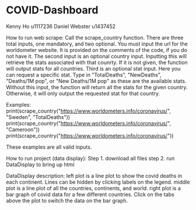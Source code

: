 # COVID-Dashboard
Kenny Ho u1117236
Daniel Webster u1437452

How to run web scrape:
Call the scrape_country function. There are three total inputs, one mandatory, and two optional. 
You must input the url for the worldometer website. It is provided on the comments of the code, if you do not have it.
The second input is an optional country input. Inputting this will retrieve the stats associated with that counrty.
If it is not given, the function will output stats for all countries. Third is an optional stat input. Here you can
request a specific stat. Type in "TotalDeaths", "NewDeaths", "Deaths/1M pop", or "New Deaths/1M pop" as these are the
available stats. Without this input, the function will return all the stats for the given country. Otherwise,
it will only output the requested stat for that country.

Examples:
print(scrape_country("https://www.worldometers.info/coronavirus/", "Sweden", "TotalDeaths"))
print(scrape_country("https://www.worldometers.info/coronavirus/", "Cameroon"))
print(scrape_country("https://www.worldometers.info/coronavirus/"))

These examples are all valid inputs.

How to run project (data display):
Step 1. download all files
step 2. run DataDisplay to bring up html

DataDisplay description:
left plot is a line plot to show the covid deaths in each continent. Lines can be hidden by clicking labels on the legend. 
middle plot is a line plot of all the countries, continents, and world. 
right plot is a bar graph of covid data for a few different countries. Click on the tabs above the plot to switch the data on the bar graph. 
